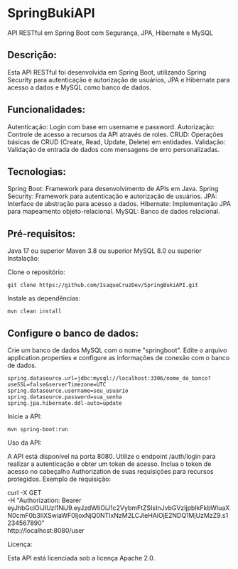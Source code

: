 # SpringBukiAPI
API RESTful em Spring Boot com Segurança, JPA, Hibernate e MySQL
## Descrição:

Esta API RESTful foi desenvolvida em Spring Boot, utilizando Spring Security para autenticação e autorização de usuários, JPA e Hibernate para acesso a dados e MySQL como banco de dados.
## Funcionalidades:

Autenticação: Login com base em username e password.
Autorização: Controle de acesso a recursos da API através de roles.
CRUD: Operações básicas de CRUD (Create, Read, Update, Delete) em entidades.
Validação: Validação de entrada de dados com mensagens de erro personalizadas.
## Tecnologias:

Spring Boot: Framework para desenvolvimento de APIs em Java.
Spring Security: Framework para autenticação e autorização de usuários.
JPA: Interface de abstração para acesso a dados.
Hibernate: Implementação JPA para mapeamento objeto-relacional.
MySQL: Banco de dados relacional.
## Pré-requisitos:

Java 17 ou superior
Maven 3.8 ou superior
MySQL 8.0 ou superior
Instalação:

Clone o repositório:
```
git clone https://github.com/IsaqueCruzDev/SpringBukiAPI.git
```

Instale as dependências:
```
mvn clean install
```

## Configure o banco de dados:
Crie um banco de dados MySQL com o nome "springboot".
Edite o arquivo application.properties e configure as informações de conexão com o banco de dados.
```
spring.datasource.url=jdbc:mysql://localhost:3306/nome_do_banco?useSSL=false&serverTimezone=UTC
spring.datasource.username=seu_usuario
spring.datasource.password=sua_senha
spring.jpa.hibernate.ddl-auto=update
```

Inicie a API:
```
mvn spring-boot:run
```

Uso da API:

A API está disponível na porta 8080.
Utilize o endpoint /auth/login para realizar a autenticação e obter um token de acesso.
Inclua o token de acesso no cabeçalho Authorization de suas requisições para recursos protegidos.
Exemplo de requisição:

curl -X GET \
  -H "Authorization: Bearer eyJhbGciOiJIUzI1NiJ9.eyJzdWIiOiJ1c2VybmFtZSIsInJvbGVzIjpbIkFkbWluaXN0cmF0b3IiXSwiaWF0IjoxNjQ0NTIxNzM2LCJleHAiOjE2NDQ1MjUzMzZ9.s1234567890" \
  http://localhost:8080/user
  
Licença:

Esta API está licenciada sob a licença Apache 2.0.
